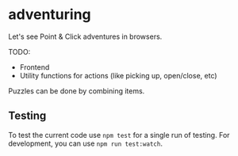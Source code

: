 adventuring
===========

Let's see Point & Click adventures in browsers.

TODO:
* Frontend
* Utility functions for actions (like picking up, open/close, etc)

Puzzles can be done by combining items.

## Testing

To test the current code use `npm test` for a single run of testing. For development, you can use `npm run test:watch`.

